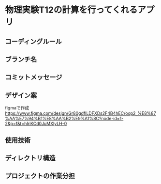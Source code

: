 # 物理実験T12の計算を行ってくれるアプリ

## コーディングルール
 
## ブランチ名

## コミットメッセージ

## デザイン案

figmaで作成
<https://www.figma.com/design/Gr80gdfILDFXDs2F4B4hEC/oop2_%E8%87%AA%E7%94%B1%E8%AA%B2%E9%A1%8C?node-id=1-2&p=f&t=hIriKCd0JuMXlyLH-0>
## 使用技術

## ディレクトリ構造

## プロジェクトの作業分担



